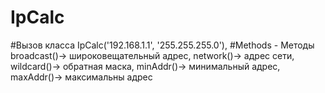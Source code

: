 # IpCalc
#Вызов класса
IpCalc('192.168.1.1', '255.255.255.0'),
#Methods - Методы 
broadcast()-> широковещательный адрес,
network()-> адрес сети,
wildcard()-> обратная маска,
minAddr()-> минимальный адрес,
maxAddr()-> максимальны адрес
